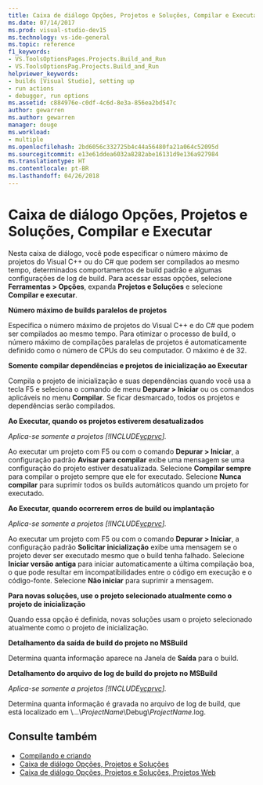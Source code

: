 ```yaml
---
title: Caixa de diálogo Opções, Projetos e Soluções, Compilar e Executar
ms.date: 07/14/2017
ms.prod: visual-studio-dev15
ms.technology: vs-ide-general
ms.topic: reference
f1_keywords:
- VS.ToolsOptionsPages.Projects.Build_and_Run
- VS.ToolsOptionsPag.Projects.Build_and_Run
helpviewer_keywords:
- builds [Visual Studio], setting up
- run actions
- debugger, run options
ms.assetid: c884976e-c0df-4c6d-8e3a-856ea2bd547c
author: gewarren
ms.author: gewarren
manager: douge
ms.workload:
- multiple
ms.openlocfilehash: 2bd6056c332725b4c44a56480fa21a064c52095d
ms.sourcegitcommit: e13e61ddea6032a8282abe16131d9e136a927984
ms.translationtype: HT
ms.contentlocale: pt-BR
ms.lasthandoff: 04/26/2018
---
```

# <a name="options-dialog-box--projects-and-solutions-build-and-run"></a>Caixa de diálogo Opções, Projetos e Soluções, Compilar e Executar

Nesta caixa de diálogo, você pode especificar o número máximo de projetos do Visual C++ ou do C# que podem ser compilados ao mesmo tempo, determinados comportamentos de build padrão e algumas configurações de log de build. Para acessar essas opções, selecione **Ferramentas > Opções**, expanda **Projetos e Soluções** e selecione **Compilar e executar**.

**Número máximo de builds paralelos de projetos**

Especifica o número máximo de projetos do Visual C++ e do C# que podem ser compilados ao mesmo tempo. Para otimizar o processo de build, o número máximo de compilações paralelas de projetos é automaticamente definido como o número de CPUs do seu computador. O máximo é de 32.

**Somente compilar dependências e projetos de inicialização ao Executar**

Compila o projeto de inicialização e suas dependências quando você usa a tecla F5 e seleciona o comando de menu **Depurar > Iniciar** ou os comandos aplicáveis no menu **Compilar**. Se ficar desmarcado, todos os projetos e dependências serão compilados.

**Ao Executar, quando os projetos estiverem desatualizados**

*Aplica-se somente a projetos [!INCLUDE[vcprvc](../../code-quality/includes/vcprvc_md.md)].*

Ao executar um projeto com F5 ou com o comando **Depurar > Iniciar**, a configuração padrão **Avisar para compilar** exibe uma mensagem se uma configuração do projeto estiver desatualizada. Selecione **Compilar sempre** para compilar o projeto sempre que ele for executado. Selecione **Nunca compilar** para suprimir todos os builds automáticos quando um projeto for executado.

**Ao Executar, quando ocorrerem erros de build ou implantação**

*Aplica-se somente a projetos [!INCLUDE[vcprvc](../../code-quality/includes/vcprvc_md.md)].*

Ao executar um projeto com F5 ou com o comando **Depurar > Iniciar**, a configuração padrão **Solicitar inicialização** exibe uma mensagem se o projeto dever ser executado mesmo que o build tenha falhado. Selecione **Iniciar versão antiga** para iniciar automaticamente a última compilação boa, o que pode resultar em incompatibilidades entre o código em execução e o código-fonte. Selecione **Não iniciar** para suprimir a mensagem.

**Para novas soluções, use o projeto selecionado atualmente como o projeto de inicialização**

Quando essa opção é definida, novas soluções usam o projeto selecionado atualmente como o projeto de inicialização.

**Detalhamento da saída de build do projeto no MSBuild**

Determina quanta informação aparece na Janela de **Saída** para o build.

**Detalhamento do arquivo de log de build do projeto no MSBuild**

*Aplica-se somente a projetos [!INCLUDE[vcprvc](../../code-quality/includes/vcprvc_md.md)].*

Determina quanta informação é gravada no arquivo de log de build, que está localizado em \\...\\*ProjectName*\Debug\\*ProjectName*.log.

## <a name="see-also"></a>Consulte também

- [Compilando e criando](../../ide/compiling-and-building-in-visual-studio.md)
- [Caixa de diálogo Opções, Projetos e Soluções](projects-and-solutions-options-dialog-box.md)
- [Caixa de diálogo Opções, Projetos e Soluções, Projetos Web](options-dialog-box-projects-and-solutions-web-projects.md)